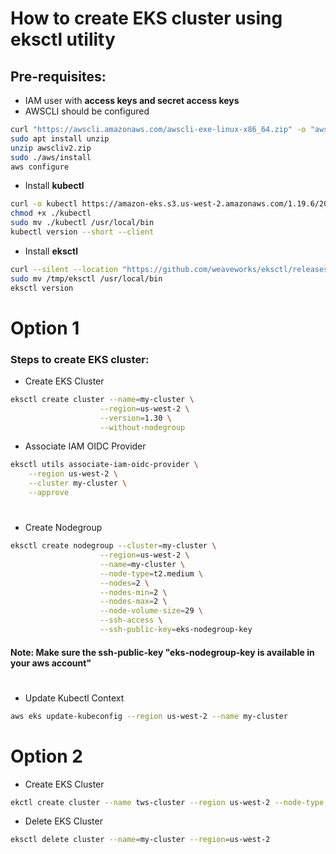 # How to create EKS cluster using eksctl utility

## Pre-requisites:
- IAM user with **access keys and secret access keys**
- AWSCLI should be configured 
```bash
curl "https://awscli.amazonaws.com/awscli-exe-linux-x86_64.zip" -o "awscliv2.zip"
sudo apt install unzip
unzip awscliv2.zip
sudo ./aws/install
aws configure
```

- Install **kubectl** 
```bash
curl -o kubectl https://amazon-eks.s3.us-west-2.amazonaws.com/1.19.6/2021-01-05/bin/linux/amd64/kubectl
chmod +x ./kubectl
sudo mv ./kubectl /usr/local/bin
kubectl version --short --client
```

- Install **eksctl** 
```bash
curl --silent --location "https://github.com/weaveworks/eksctl/releases/latest/download/eksctl_$(uname -s)_amd64.tar.gz" | tar xz -C /tmp
sudo mv /tmp/eksctl /usr/local/bin
eksctl version
```

# Option 1
### Steps to create EKS cluster:
- Create EKS Cluster
```bash
eksctl create cluster --name=my-cluster \
                    --region=us-west-2 \
                    --version=1.30 \
                    --without-nodegroup
```

- Associate IAM OIDC Provider
```bash
eksctl utils associate-iam-oidc-provider \
    --region us-west-2 \
    --cluster my-cluster \
    --approve
```
#

- Create Nodegroup
```bash
eksctl create nodegroup --cluster=my-cluster \
                    --region=us-west-2 \
                    --name=my-cluster \
                    --node-type=t2.medium \
                    --nodes=2 \
                    --nodes-min=2 \
                    --nodes-max=2 \
                    --node-volume-size=29 \
                    --ssh-access \
                    --ssh-public-key=eks-nodegroup-key 
```
#### Note: Make sure the ssh-public-key "eks-nodegroup-key is available in your aws account"
#

- Update Kubectl Context
```bash
aws eks update-kubeconfig --region us-west-2 --name my-cluster
```

# Option 2

- Create EKS Cluster
```bash
ekctl create cluster --name tws-cluster --region us-west-2 --node-type t3.small --nodes-min 2 --nodes-max 3
```

- Delete EKS Cluster
```bash
eksctl delete cluster --name=my-cluster --region=us-west-2
```
